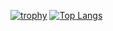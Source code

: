 [![trophy](https://github-profile-trophy.vercel.app/?username=kolosya-tuchka)](https://github.com/ryo-ma/github-profile-trophy)
[![Top Langs](https://github-readme-stats.vercel.app/api/top-langs/?username=kolosya-tuchka)](https://github.com/anuraghazra/github-readme-stats)
